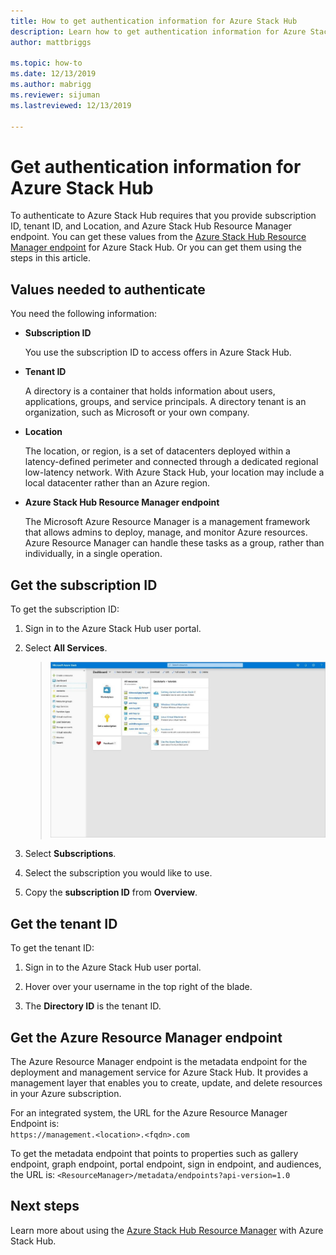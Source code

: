 ```yaml
---
title: How to get authentication information for Azure Stack Hub 
description: Learn how to get authentication information for Azure Stack Hub
author: mattbriggs

ms.topic: how-to
ms.date: 12/13/2019
ms.author: mabrigg
ms.reviewer: sijuman
ms.lastreviewed: 12/13/2019

---
```


# Get authentication information for Azure Stack Hub

To authenticate to Azure Stack Hub requires that you provide subscription ID, tenant ID, and Location, and Azure Stack Hub Resource Manager endpoint. You can get these values from the [Azure Stack Hub Resource Manager endpoint](https://docs.microsoft.com/azure-stack/user/azure-stack-version-profiles-ruby?view=azs-1910#the-azure-stack-hub-resource-manager-endpoint) for Azure Stack Hub. Or you can get them using the steps in this article.

## Values needed to authenticate

You need the following information:

-   **Subscription ID**  

    You use the subscription ID to access offers in Azure Stack Hub.

-   **Tenant ID**

    A directory is a container that holds information about users, applications, groups, and service principals. A directory tenant is an organization, such as Microsoft or your own company.

-   **Location**

    The location, or region, is a set of datacenters deployed within a latency-defined perimeter and connected through a dedicated regional low-latency network. With Azure Stack Hub, your location may include a local datacenter rather than an Azure region.

-   **Azure Stack Hub Resource Manager endpoint**

    The Microsoft Azure Resource Manager is a management framework that allows admins to deploy, manage, and monitor Azure resources. Azure Resource Manager can handle these tasks as a group, rather than individually, in a single operation.

## Get the subscription ID

To get the subscription ID:

1.  Sign in to the Azure Stack Hub user portal.

2.  Select **All Services**.

    > ![Azure Stack Hub auth info subscription ID tenant ID](./media/authenticate-azure-stack-hub/azure-stack-hub-auth-info.png)

3.  Select **Subscriptions**.

4.  Select the subscription you would like to use.

5.  Copy the **subscription ID** from **Overview**.

## Get the tenant ID

To get the tenant ID:

1.  Sign in to the Azure Stack Hub user portal.

2.  Hover over your username in the top right of the blade.

3.  The **Directory ID** is the tenant ID.

## Get the Azure Resource Manager endpoint

The Azure Resource Manager endpoint is the metadata endpoint for the deployment and management service for Azure Stack Hub. It provides a management layer that enables you to create, update, and delete resources in your Azure subscription.

For an integrated system, the URL for the Azure Resource Manager Endpoint is:<br>`https://management.<location>.<fqdn>.com`

To get the metadata endpoint that points to properties such as gallery endpoint, graph endpoint, portal endpoint, sign in endpoint, and audiences, the URL is: `<ResourceManager>/metadata/endpoints?api-version=1.0`

## Next steps

Learn more about using the [Azure Stack Hub Resource Manager](https://docs.microsoft.com/azure-stack/user/azure-stack-version-profiles?view=azs-1910) with Azure Stack Hub.
